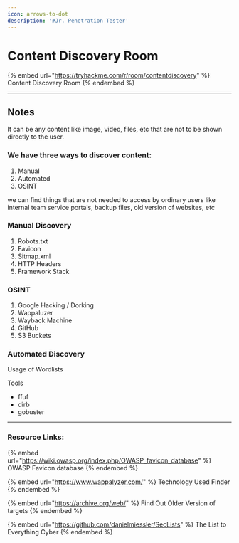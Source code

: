 ```yaml
---
icon: arrows-to-dot
description: '#Jr. Penetration Tester'
---
```


# Content Discovery Room

{% embed url="https://tryhackme.com/r/room/contentdiscovery" %}
Content Discovery Room
{% endembed %}

***

## Notes

It can be any content like image, video, files, etc that are not to be shown directly to the user.

### We have three ways to discover content:

1. Manual
2. Automated
3. OSINT

we can find things that are not needed to access by ordinary users like internal team service portals, backup files, old version of websites, etc&#x20;

### Manual Discovery

1. Robots.txt
2. Favicon
3. Sitmap.xml
4. HTTP Headers
5. Framework Stack

### OSINT

1. Google Hacking / Dorking
2. Wappaluzer
3. Wayback Machine
4. GitHub
5. S3 Buckets

### Automated Discovery

Usage of Wordlists

Tools

* ffuf
* dirb
* gobuster

***

### Resource Links:

{% embed url="https://wiki.owasp.org/index.php/OWASP_favicon_database" %}
OWASP Favicon database
{% endembed %}

{% embed url="https://www.wappalyzer.com/" %}
Technology Used Finder
{% endembed %}

{% embed url="https://archive.org/web/" %}
Find Out Older Version of targets
{% endembed %}

{% embed url="https://github.com/danielmiessler/SecLists" %}
The List to Everything Cyber
{% endembed %}

